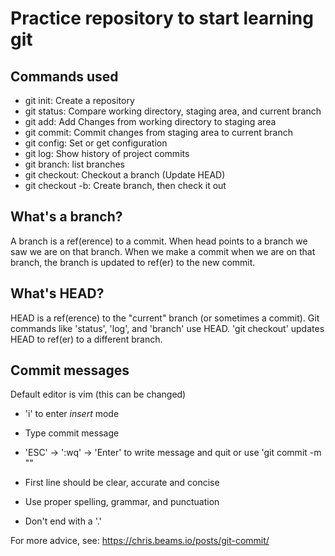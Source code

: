 # Practice repository to start learning git

## Commands used

- git init: Create a repository
- git status: Compare working directory, staging area, and current branch
- git add: Add Changes from working directory to staging area
- git commit: Commit changes from staging area to current branch
- git config: Set or get configuration
- git log: Show history of project commits
- git branch: list branches
- git checkout: Checkout a branch (Update HEAD)
- git checkout -b: Create branch, then check it out

## What's a branch?

A branch is a ref(erence) to a commit.  When head points to a branch we saw we are on that branch.  When we make a commit when we are on that branch, the branch is updated to ref(er) to the new commit.

## What's HEAD?

HEAD is a ref(erence) to the "current" branch (or sometimes a commit).  Git commands like 'status', 'log', and 'branch' use HEAD. 'git checkout' updates HEAD to ref(er) to a different branch.

## Commit messages

Default editor is vim (this can be changed)
  - 'i' to enter *insert* mode
  - Type commit message
  - 'ESC' -> ':wq' -> 'Enter' to write message and quit
or use 'git commit -m "<message>"

- First line should be clear, accurate and concise
- Use proper spelling, grammar, and punctuation
- Don't end with a '.'

For more advice, see: https://chris.beams.io/posts/git-commit/
